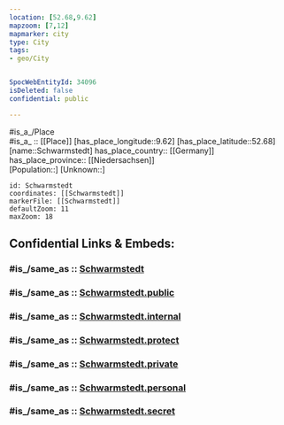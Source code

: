 ```yaml
---
location: [52.68,9.62] 
mapzoom: [7,12] 
mapmarker: city 
type: City
tags:
- geo/City


SpocWebEntityId: 34096
isDeleted: false
confidential: public

---
```

#is_a_/Place  
#is_a_ :: [[Place]] 
[has_place_longitude::9.62] 
[has_place_latitude::52.68] 
[name::Schwarmstedt] 
has_place_country:: [[Germany]]  
has_place_province:: [[Niedersachsen]]  
[Population::] 
[Unknown::] 


```leaflet
id: Schwarmstedt
coordinates: [[Schwarmstedt]] 
markerFile: [[Schwarmstedt]] 
defaultZoom: 11 
maxZoom: 18
```


## Confidential Links & Embeds: 

### #is_/same_as :: [Schwarmstedt](/_Standards/Earth/Continent/Europe/Europe~Central/Germany/Germany~West/Niedersachsen/counties~Niedersachsen/Heidekreis/cities~Heidekreis/Schwarmstedt/boroughs~Schwarmstedt/Schwarmstedt.md) 

### #is_/same_as :: [Schwarmstedt.public](/_public/Earth/Continent/Europe/Europe~Central/Germany/Germany~West/Niedersachsen/counties~Niedersachsen/Heidekreis/cities~Heidekreis/Schwarmstedt/boroughs~Schwarmstedt/Schwarmstedt.public.md) 

### #is_/same_as :: [Schwarmstedt.internal](/_internal/Earth/Continent/Europe/Europe~Central/Germany/Germany~West/Niedersachsen/counties~Niedersachsen/Heidekreis/cities~Heidekreis/Schwarmstedt/boroughs~Schwarmstedt/Schwarmstedt.internal.md) 

### #is_/same_as :: [Schwarmstedt.protect](/_protect/Earth/Continent/Europe/Europe~Central/Germany/Germany~West/Niedersachsen/counties~Niedersachsen/Heidekreis/cities~Heidekreis/Schwarmstedt/boroughs~Schwarmstedt/Schwarmstedt.protect.md) 

### #is_/same_as :: [Schwarmstedt.private](/_private/Earth/Continent/Europe/Europe~Central/Germany/Germany~West/Niedersachsen/counties~Niedersachsen/Heidekreis/cities~Heidekreis/Schwarmstedt/boroughs~Schwarmstedt/Schwarmstedt.private.md) 

### #is_/same_as :: [Schwarmstedt.personal](/_personal/Earth/Continent/Europe/Europe~Central/Germany/Germany~West/Niedersachsen/counties~Niedersachsen/Heidekreis/cities~Heidekreis/Schwarmstedt/boroughs~Schwarmstedt/Schwarmstedt.personal.md) 

### #is_/same_as :: [Schwarmstedt.secret](/_secret/Earth/Continent/Europe/Europe~Central/Germany/Germany~West/Niedersachsen/counties~Niedersachsen/Heidekreis/cities~Heidekreis/Schwarmstedt/boroughs~Schwarmstedt/Schwarmstedt.secret.md)

